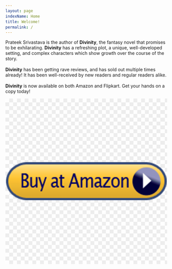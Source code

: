 ```yaml
---
layout: page
indexName: Home
title: Welcome!
permalink: /
---
```


<p>
  Prateek Srivastava is the author of <b>Divinity</b>, the fantasy novel that promises to be exhilarating. <b>Divinity</b> has a refreshing plot, a unique, well-developed setting, and complex characters which show growth over the course of the story.<br/><br/>
  <b>Divinity</b> has been getting rave reviews, and has sold out multiple times already! It has been well-received by new readers and regular readers alike.<br/><br/>
  <b>Divinity</b> is now available on both Amazon and Flipkart. Get your hands on a copy today!
</p>

<div class="cropped">
<a href="https://www.amazon.in/dp/1513656112/" target="_blank">
  <img src="/media/buynow.png" alt=""/>
</a>
</div>

